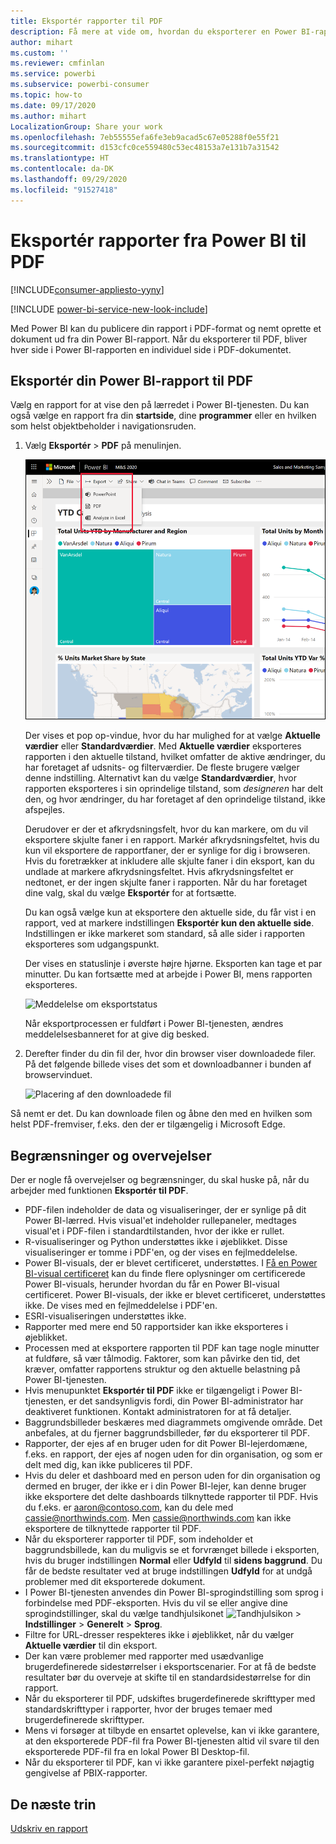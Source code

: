 ```yaml
---
title: Eksportér rapporter til PDF
description: Få mere at vide om, hvordan du eksporterer en Power BI-rapport til PDF.
author: mihart
ms.custom: ''
ms.reviewer: cmfinlan
ms.service: powerbi
ms.subservice: powerbi-consumer
ms.topic: how-to
ms.date: 09/17/2020
ms.author: mihart
LocalizationGroup: Share your work
ms.openlocfilehash: 7eb55555efa6fe3eb9acad5c67e05288f0e55f21
ms.sourcegitcommit: d153cfc0ce559480c53ec48153a7e131b7a31542
ms.translationtype: HT
ms.contentlocale: da-DK
ms.lasthandoff: 09/29/2020
ms.locfileid: "91527418"
---
```

# <a name="export-reports-from-power-bi-to-pdf"></a>Eksportér rapporter fra Power BI til PDF

[!INCLUDE[consumer-appliesto-yyny](../includes/consumer-appliesto-yyny.md)]

[!INCLUDE [power-bi-service-new-look-include](../includes/power-bi-service-new-look-include.md)]

Med Power BI kan du publicere din rapport i PDF-format og nemt oprette et dokument ud fra din Power BI-rapport. Når du eksporterer til PDF, bliver hver side i Power BI-rapporten en individuel side i PDF-dokumentet.

## <a name="export-your-power-bi-report-to-pdf"></a>Eksportér din Power BI-rapport til PDF
Vælg en rapport for at vise den på lærredet i Power BI-tjenesten. Du kan også vælge en rapport fra din **startside**, dine **programmer** eller en hvilken som helst objektbeholder i navigationsruden.

1. Vælg **Eksportér** > **PDF** på menulinjen.

    ![Vælg Eksportér på menulinjen](media/end-user-pdf/power-bi-export-pdfs.png)

    Der vises et pop op-vindue, hvor du har mulighed for at vælge **Aktuelle værdier** eller **Standardværdier**. Med **Aktuelle værdier** eksporteres rapporten i den aktuelle tilstand, hvilket omfatter de aktive ændringer, du har foretaget af udsnits- og filterværdier. De fleste brugere vælger denne indstilling. Alternativt kan du vælge **Standardværdier**, hvor rapporten eksporteres i sin oprindelige tilstand, som *designeren* har delt den, og hvor ændringer, du har foretaget af den oprindelige tilstand, ikke afspejles.
    
    Derudover er der et afkrydsningsfelt, hvor du kan markere, om du vil eksportere skjulte faner i en rapport. Markér afkrydsningsfeltet, hvis du kun vil eksportere de rapportfaner, der er synlige for dig i browseren. Hvis du foretrækker at inkludere alle skjulte faner i din eksport, kan du undlade at markere afkrydsningsfeltet. Hvis afkrydsningsfeltet er nedtonet, er der ingen skjulte faner i rapporten. Når du har foretaget dine valg, skal du vælge **Eksportér** for at fortsætte.
    
    Du kan også vælge kun at eksportere den aktuelle side, du får vist i en rapport, ved at markere indstillingen **Eksportér kun den aktuelle side**.  Indstillingen er ikke markeret som standard, så alle sider i rapporten eksporteres som udgangspunkt.
    
    Der vises en statuslinje i øverste højre hjørne. Eksporten kan tage et par minutter. Du kan fortsætte med at arbejde i Power BI, mens rapporten eksporteres.

    ![Meddelelse om eksportstatus](media/end-user-pdf/power-bi-export-progress.png)

    Når eksportprocessen er fuldført i Power BI-tjenesten, ændres meddelelsesbanneret for at give dig besked.

2. Derefter finder du din fil der, hvor din browser viser downloadede filer. På det følgende billede vises det som et downloadbanner i bunden af browservinduet.

    ![Placering af den downloadede fil](media/end-user-pdf/power-bi-export-done.png)

Så nemt er det. Du kan downloade filen og åbne den med en hvilken som helst PDF-fremviser, f.eks. den der er tilgængelig i Microsoft Edge.


## <a name="limitations-and-considerations"></a>Begrænsninger og overvejelser
Der er nogle få overvejelser og begrænsninger, du skal huske på, når du arbejder med funktionen **Eksportér til PDF**.

* PDF-filen indeholder de data og visualiseringer, der er synlige på dit Power BI-lærred. Hvis visual'et indeholder rullepaneler, medtages visual'et i PDF-filen i standardtilstanden, hvor der ikke er rullet.  
* R-visualiseringer og Python understøttes ikke i øjeblikket. Disse visualiseringer er tomme i PDF'en, og der vises en fejlmeddelelse. 
* Power BI-visuals, der er blevet certificeret, understøttes. I [Få en Power BI-visual certificeret](../developer/visuals/power-bi-custom-visuals-certified.md) kan du finde flere oplysninger om certificerede Power BI-visuals, herunder hvordan du får en Power BI-visual certificeret. Power BI-visuals, der ikke er blevet certificeret, understøttes ikke. De vises med en fejlmeddelelse i PDF'en.
* ESRI-visualiseringen understøttes ikke.
* Rapporter med mere end 50 rapportsider kan ikke eksporteres i øjeblikket.
* Processen med at eksportere rapporten til PDF kan tage nogle minutter at fuldføre, så vær tålmodig. Faktorer, som kan påvirke den tid, det kræver, omfatter rapportens struktur og den aktuelle belastning på Power BI-tjenesten.
* Hvis menupunktet **Eksportér til PDF** ikke er tilgængeligt i Power BI-tjenesten, er det sandsynligvis fordi, din Power BI-administrator har deaktiveret funktionen. Kontakt administratoren for at få detaljer.
* Baggrundsbilleder beskæres med diagrammets omgivende område. Det anbefales, at du fjerner baggrundsbilleder, før du eksporterer til PDF.
* Rapporter, der ejes af en bruger uden for dit Power BI-lejerdomæne, f.eks. en rapport, der ejes af nogen uden for din organisation, og som er delt med dig, kan ikke publiceres til PDF.
* Hvis du deler et dashboard med en person uden for din organisation og dermed en bruger, der ikke er i din Power BI-lejer, kan denne bruger ikke eksportere det delte dashboards tilknyttede rapporter til PDF. Hvis du f.eks. er aaron@contoso.com, kan du dele med cassie@northwinds.com. Men cassie@northwinds.com kan ikke eksportere de tilknyttede rapporter til PDF.
* Når du eksporterer rapporter til PDF, som indeholder et baggrundsbillede, kan du muligvis se et forvrænget billede i eksporten, hvis du bruger indstillingen **Normal** eller **Udfyld** til **sidens baggrund**. Du får de bedste resultater ved at bruge indstillingen **Udfyld** for at undgå problemer med dit eksporterede dokument.
* I Power BI-tjenesten anvendes din Power BI-sprogindstilling som sprog i forbindelse med PDF-eksporten. Hvis du vil se eller angive dine sprogindstillinger, skal du vælge tandhjulsikonet ![Tandhjulsikon](media/end-user-powerpoint/power-bi-settings-icon.png) > **Indstillinger** > **Generelt** > **Sprog**.
* Filtre for URL-dresser respekteres ikke i øjeblikket, når du vælger **Aktuelle værdier** til din eksport.
* Der kan være problemer med rapporter med usædvanlige brugerdefinerede sidestørrelser i eksportscenarier. For at få de bedste resultater bør du overveje at skifte til en standardsidestørrelse for din rapport.
* Når du eksporterer til PDF, udskiftes brugerdefinerede skrifttyper med standardskrifttyper i rapporter, hvor der bruges temaer med brugerdefinerede skrifttyper.
* Mens vi forsøger at tilbyde en ensartet oplevelse, kan vi ikke garantere, at den eksporterede PDF-fil fra Power BI-tjenesten altid vil svare til den eksporterede PDF-fil fra en lokal Power BI Desktop-fil.
* Når du eksporterer til PDF, kan vi ikke garantere pixel-perfekt nøjagtig gengivelse af PBIX-rapporter.

## <a name="next-steps"></a>De næste trin
[Udskriv en rapport](end-user-print.md)
